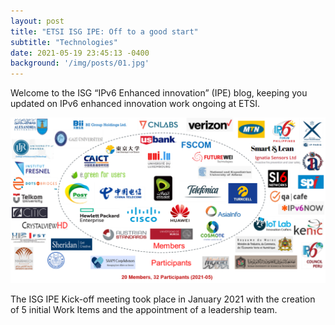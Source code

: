 ```yaml
---
layout: post
title: "ETSI ISG IPE: Off to a good start"
subtitle: "Technologies"
date: 2021-05-19 23:45:13 -0400
background: '/img/posts/01.jpg'
---
```


Welcome to the ISG “IPv6 Enhanced innovation” (IPE) blog, keeping you updated on IPv6 enhanced innovation work ongoing at ETSI.

<p align="center">
  <img width=600 src="/img/posts/IPE_blog_19052021.png">
</p>

The ISG IPE Kick-off meeting took place in January 2021 with the creation of 5 initial Work Items and the appointment of a leadership team.